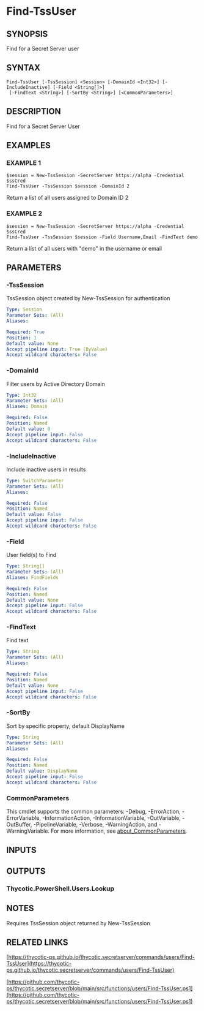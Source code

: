 # Find-TssUser

## SYNOPSIS
Find for a Secret Server user

## SYNTAX

```
Find-TssUser [-TssSession] <Session> [-DomainId <Int32>] [-IncludeInactive] [-Field <String[]>]
 [-FindText <String>] [-SortBy <String>] [<CommonParameters>]
```

## DESCRIPTION
Find for a Secret Server User

## EXAMPLES

### EXAMPLE 1
```
$session = New-TssSession -SecretServer https://alpha -Credential $ssCred
Find-TssUser -TssSession $session -DomainId 2
```

Return a list of all users assigned to Domain ID 2

### EXAMPLE 2
```
$session = New-TssSession -SecretServer https://alpha -Credential $ssCred
Find-TssUser -TssSession $session -Field Username,Email -FindText demo
```

Return a list of all users with "demo" in the username or email

## PARAMETERS

### -TssSession
TssSession object created by New-TssSession for authentication

```yaml
Type: Session
Parameter Sets: (All)
Aliases:

Required: True
Position: 1
Default value: None
Accept pipeline input: True (ByValue)
Accept wildcard characters: False
```

### -DomainId
Filter users by Active Directory Domain

```yaml
Type: Int32
Parameter Sets: (All)
Aliases: Domain

Required: False
Position: Named
Default value: 0
Accept pipeline input: False
Accept wildcard characters: False
```

### -IncludeInactive
Include inactive users in results

```yaml
Type: SwitchParameter
Parameter Sets: (All)
Aliases:

Required: False
Position: Named
Default value: False
Accept pipeline input: False
Accept wildcard characters: False
```

### -Field
User field(s) to Find

```yaml
Type: String[]
Parameter Sets: (All)
Aliases: FindFields

Required: False
Position: Named
Default value: None
Accept pipeline input: False
Accept wildcard characters: False
```

### -FindText
Find text

```yaml
Type: String
Parameter Sets: (All)
Aliases:

Required: False
Position: Named
Default value: None
Accept pipeline input: False
Accept wildcard characters: False
```

### -SortBy
Sort by specific property, default DisplayName

```yaml
Type: String
Parameter Sets: (All)
Aliases:

Required: False
Position: Named
Default value: DisplayName
Accept pipeline input: False
Accept wildcard characters: False
```

### CommonParameters
This cmdlet supports the common parameters: -Debug, -ErrorAction, -ErrorVariable, -InformationAction, -InformationVariable, -OutVariable, -OutBuffer, -PipelineVariable, -Verbose, -WarningAction, and -WarningVariable. For more information, see [about_CommonParameters](http://go.microsoft.com/fwlink/?LinkID=113216).

## INPUTS

## OUTPUTS

### Thycotic.PowerShell.Users.Lookup
## NOTES
Requires TssSession object returned by New-TssSession

## RELATED LINKS

[https://thycotic-ps.github.io/thycotic.secretserver/commands/users/Find-TssUser](https://thycotic-ps.github.io/thycotic.secretserver/commands/users/Find-TssUser)

[https://github.com/thycotic-ps/thycotic.secretserver/blob/main/src/functions/users/Find-TssUser.ps1](https://github.com/thycotic-ps/thycotic.secretserver/blob/main/src/functions/users/Find-TssUser.ps1)

